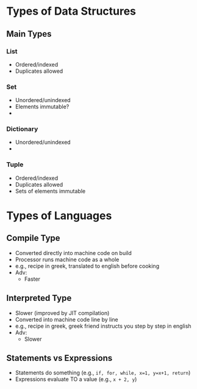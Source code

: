 # Types of Data Structures

## Main Types
### List
- Ordered/indexed
- Duplicates allowed
### Set
- Unordered/unindexed
- Elements immutable?
- 
### Dictionary
- Unordered/unindexed
- 
### Tuple
- Ordered/indexed
- Duplicates allowed
- Sets of elements immutable

# Types of Languages

## Compile Type
- Converted directly into machine code on build 
- Processor runs machine code as a whole
- e.g., recipe in greek, translated to english before cooking
- Adv:
  - Faster
## Interpreted Type
- Slower (improved by JIT compilation)
- Converted into machine code line by line  
- e.g., recipe in greek, greek friend instructs you step by step in english
- Adv:
  - Slower

## Statements vs Expressions
- Statements do something (e.g., `if, for, while, x=1, y=x+1, return`)
- Expressions evaluate TO a value (e.g., `x + 2, y`)